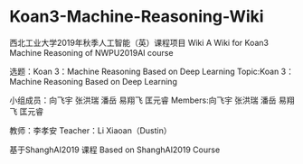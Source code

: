 # Koan3-Machine-Reasoning-Wiki

西北工业大学2019年秋季人工智能（英）课程项目 Wiki
A Wiki for Koan3 Machine Reasoning of NWPU2019AI course

选题：Koan 3：Machine Reasoning Based on Deep Learning
Topic:Koan 3：Machine Reasoning Based on Deep Learning

小组成员：向飞宇 张洪瑞 潘岳	易翔飞	匡元睿
Members:向飞宇 张洪瑞 潘岳	易翔飞	匡元睿

教师：李孝安
Teacher：Li Xiaoan（Dustin）

基于ShanghAI2019 课程
Based on ShanghAI2019 Course
